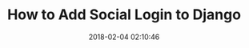 ---
date: 2018-02-04 02:10:46
link:
  source: pocket
  source_url: https://getpocket.com
  text: How to Add Social Login to Django
  url: https://simpleisbetterthancomplex.com/tutorial/2016/10/24/how-to-add-social-login-to-django.html
slug: how-to-add-social-login-to-django
source: pocket
title: How to Add Social Login to Django
---